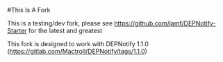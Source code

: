 #This Is A Fork

This is a testing/dev fork, please see https://github.com/jamf/DEPNotify-Starter for the latest and greatest

This fork is designed to work with DEPNotify 1.1.0 (https://gitlab.com/Mactroll/DEPNotify/tags/1.1.0)
